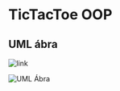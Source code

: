 # TicTacToe OOP

## UML ábra

![link](https://app.diagrams.net/#G1-cS2I1Zk9Oz4BzpV4dO5-oUE9D_esIye#%7B%22pageId%22%3A%22hltCvTtFM5MoiseF96kt%22%7D)

![UML Ábra](/UML.png, "UML Ábra")